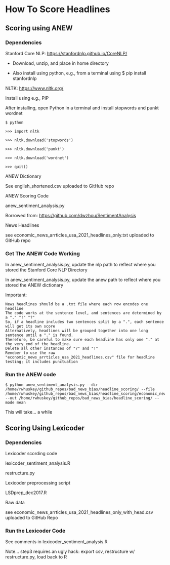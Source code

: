 # How To Score Headlines

## Scoring using ANEW
### Dependencies
Stanford Core NLP: https://stanfordnlp.github.io/CoreNLP/

- Download, unzip, and place in home directory

- Also install using python, e.g., from a terminal using
	$ pip install stanfordnlp

NLTK: https://www.nltk.org/

Install using e.g., PIP

After installing, open Python in a terminal and install stopwords and punkt wordnet

	$ python

	>>> import nltk

	>>> nltk.download('stopwords')

	>>> nltk.download('punkt')

	>>> nltk.download('wordnet')

	>>> quit()

ANEW Dictionary

See english_shortened.csv uploaded to GitHub repo

ANEW Scoring Code

anew_sentiment_analysis.py

Borrowed from: https://github.com/dwzhou/SentimentAnalysis

News Headlines

see economic_news_arrticles_usa_2021_headlines_only.txt uploaded to GitHub repo

### Get The ANEW Code Working
In anew_sentiment_analysis.py, update the nlp path to reflect where you stored the Stanford Core NLP Directory

In anew_sentiment_analysis.py, update the anew path to reflect where you stored the ANEW dictionary

Important:

	News headlines should be a .txt file where each row encodes one headline
	The code works at the sentence level, and sentences are determined by a "." "!" "?"
	So, if a headline includes two sentences split by a ".", each sentence will get its own score
	Alternatively, headlines will be grouped together into one long sentence until a "." is found.
	Therefore, be careful to make sure each headline has only one "." at the very end of the headline.
	Delete all other instances of "?" and "!"
	Remeber to use the raw "economic_news_arrticles_usa_2021_headlines.csv" file for headline testing; it includes punctuation

### Run the ANEW code
	$ python anew_sentiment_analysis.py --dir /home/rwhuskey/github_repos/bad_news_bias/headline_scoring/ --file /home/rwhuskey/github_repos/bad_news_bias/headline_scoring/economic_news_arrticles_usa_2021_headlines_only.txt --out /home/rwhuskey/github_repos/bad_news_bias/headline_scoring/ --mode mean

This will take... a while

## Scoring Using Lexicoder
### Dependencies

Lexicoder scording code

lexicoder_sentiment_analysis.R

restructure.py

Lexicoder preprocessing script

LSDprep_dec2017.R

Raw data

see economic_news_arrticles_usa_2021_headlines_only_with_head.csv uploaded to GitHub Repo

### Run the Lexicoder Code
See comments in lexicoder_sentiment_analysis.R

Note... step3 requires an ugly hack: export csv, restructure w/ restructure.py, load back to R

